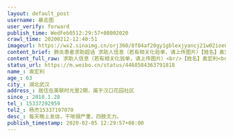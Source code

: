 ```yaml
---
layout: default_post
username: 暴走图
user_verify: forward
publish_time: WedFeb0512:29:57+08002020
crawl_time: 20200212-12:40:51
imageurl: https://wx2.sinaimg.cn/orj360/8f04af20gy1gblexjyancj21w02ioe81.jpg,https://wx3.sinaimg.cn/orj360/8f04af20gy1gblexkmdrqj20m80ciwg7.jpg,https://wx2.sinaimg.cn/orj360/8f04af20gy1gblexj40rej21w02io4qq.jpg,https://wx2.sinaimg.cn/orj360/8f04af20gy1gblexluqzjj21w02io1ky.jpg
content_brief: 肺炎患者求助超话 求助人信息（若有相关化验单，请上传图片）【姓名】袁宏利【年龄】63【所在城市】湖北武汉【所在小区、社区】居住在美联时光里2期，属于汉口花园社区【患病时间】2010.1.28【联系方式】15337292959【其他紧急联系人】杨杰15337197070【病情描述】 每天晚上发烧，干咳很严 ...全文
content_full_raw: 求助人信息（若有相关化验单，请上传图片）<br/>【姓名】袁宏利<br/>【年龄】63<br/>【所在城市】湖北武汉<br/>【所在小区、社区】居住在美联时光里2期，属于汉口花园社区<br/>【患病时间】2010.1.28<br/>【联系方式】15337292959<br/>【其他紧急联系人】杨杰15337197070<br/>【病情描述】每天晚上发烧，干咳很严重，四肢无力。
status_url: https://m.weibo.cn/status/4468584363791818
name_: 袁宏利
age_: 63
city_: 湖北武汉
address_: 居住在美联时光里2期，属于汉口花园社区
since_: 2010.1.28
tel_: 15337292959
tel2_: 杨杰15337197070
desc_: 每天晚上发烧，干咳很严重，四肢无力。
publish_timestamp: 2020-02-05 12:29:57+08:00
---
```

